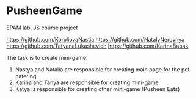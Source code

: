 # PusheenGame
EPAM lab, JS course project

https://github.com/KoroliovaNastia
https://github.com/NatalyNerovnya
https://github.com/TatyanaLukashevich
https://github.com/KarinaBabak

The task is to create mini-game.

1) Nastya and Natalia are responsible for creating main page for the pet catering
2) Karina and Tanya are responsible for creating mini-game
3) Katya is responsible for creating other mini-game (Pusheen Eats)

